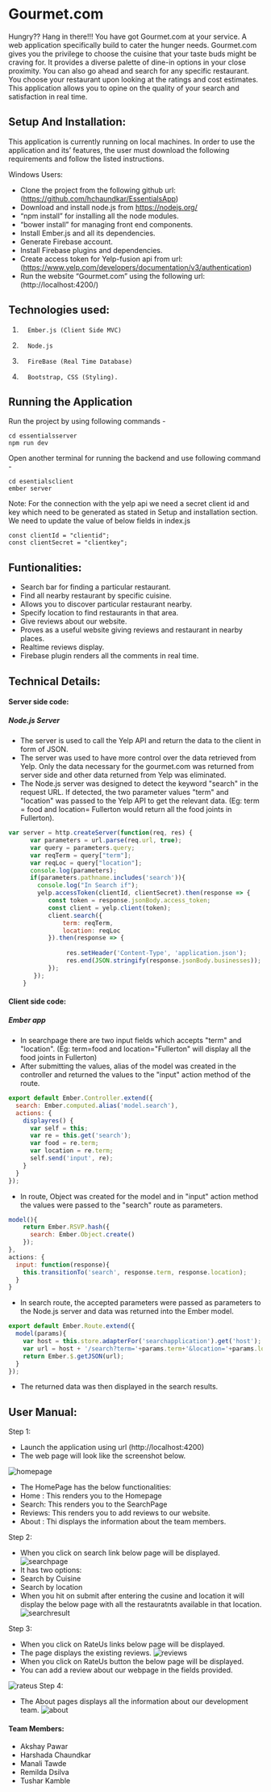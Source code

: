 # Gourmet.com

Hungry?? Hang in there!!! You have got Gourmet.com at your service. A web application specifically build to cater the hunger needs. Gourmet.com gives you the privilege to choose the cuisine that your taste buds might be craving for. It provides a diverse palette of dine-in options in your close proximity. You can also go ahead and search for any specific restaurant. You choose your restaurant upon looking at the ratings and cost estimates. This application allows you to opine on the quality of your search and satisfaction in real time.

## Setup And Installation:

This application is currently running on local machines. In order to use the application and its’ features, the user must download the following requirements and follow the listed instructions.
 
Windows Users:
- Clone the project from the following github url: (https://github.com/hchaundkar/EssentialsApp)
- Download and install node.js from https://nodejs.org/  
- “npm install” for installing all the node modules. 
- “bower install” for managing front end components. 
- Install Ember.js and all its dependencies.
- Generate Firebase account.
- Install Firebase plugins and dependencies.
- Create access token for Yelp-fusion api from url:(https://www.yelp.com/developers/documentation/v3/authentication)
- Run the website “Gourmet.com” using the following url:  (http://localhost:4200/)

## Technologies used:

1.       Ember.js (Client Side MVC)
2.       Node.js
3.       FireBase (Real Time Database)
4.       Bootstrap, CSS (Styling).

## Running the Application
Run the project by using following commands -
```
cd essentialsserver
npm run dev
```
Open another terminal for running the backend and use following command - 
```
cd esentialsclient
ember server
```

Note: For the connection with the yelp api we need a secret client id and key which need to be generated as stated in Setup and installation section. We need to update the value of below fields in index.js

```
const clientId = "clientid";
const clientSecret = "clientkey";
```


## Funtionalities:

- Search bar for finding a particular restaurant.
- Find all nearby restaurant by specific cuisine.
- Allows you to discover particular restaurant nearby.
- Specify location to find restaurants in that area.
- Give reviews about our website.
- Proves as a useful website giving reviews and restaurant in nearby places.
- Realtime reviews display.
- Firebase plugin renders all the comments in real time.


## Technical Details:
#### Server side code:
##### Node.js Server

* The server is used to call the Yelp API and return the data to the client in form of JSON.
* The server was used to have more control over the data retrieved from Yelp. Only the data necessary for the gourmet.com was returned from server side and other data returned from Yelp was eliminated.
* The Node.js server was designed to detect the keyword "search" in the request URL. If detected, the two parameter values "term" and "location" was passed to the Yelp API to get the relevant data. (Eg: term = food and location= Fullerton would return all the food joints in Fullerton).
```javascript
var server = http.createServer(function(req, res) {
      var parameters = url.parse(req.url, true);
      var query = parameters.query;
      var reqTerm = query["term"];
      var reqLoc = query["location"];
      console.log(parameters);
      if(parameters.pathname.includes('search')){
        console.log("In Search if");
        yelp.accessToken(clientId, clientSecret).then(response => {
           const token = response.jsonBody.access_token;
           const client = yelp.client(token);
           client.search({
               term: reqTerm,
               location: reqLoc
           }).then(response => {
             
                res.setHeader('Content-Type', 'application.json');
                res.end(JSON.stringify(response.jsonBody.businesses));
           });
       });
    }
```

#### Client side code:
##### Ember app
* In searchpage there are two input fields which accepts "term" and "location". (Eg: term=food and location="Fullerton" will display all the food joints in Fullerton)
* After submitting the values, alias of the model was created in the controller and returned the values to the "input" action method of the route.
```javascript
export default Ember.Controller.extend({
  search: Ember.computed.alias('model.search'),
  actions: {
    displayres() {
      var self = this;
      var re = this.get('search');
      var food = re.term;
      var location = re.term;
      self.send('input', re);
    }
  }
});
```
* In route, Object was created for the model and in "input" action method the values were passed to the "search" route as parameters.
```javascript
model(){
    return Ember.RSVP.hash({
      search: Ember.Object.create()
    });
},
actions: {
  input: function(response){
    this.transitionTo('search', response.term, response.location);
  }
}
```
* In search route, the accepted parameters were passed as parameters to the Node.js server and data was returned into the Ember model.
```javascript
export default Ember.Route.extend({
  model(params){
    var host = this.store.adapterFor('searchapplication').get('host');
    var url = host + '/search?term='+params.term+'&location='+params.location+'';
    return Ember.$.getJSON(url);
  }
});
```
* The returned data was then displayed in the search results.



## User Manual:

Step 1:

- Launch the application using url (http://localhost:4200)
- The web page will look like the screenshot below.

![homepage](https://cloud.githubusercontent.com/assets/25421655/26038737/17c6119e-38c4-11e7-969a-18091e340f9a.jpg)

- The HomePage has the below functionalities:
- Home : This renders you to the Homepage
- Search: This renders you to the SearchPage
- Reviews: This renders you to add reviews to our website.
- About : Thi displays the information about the team members.


Step 2:

- When you click on search link below page will be displayed.
![searchpage](https://cloud.githubusercontent.com/assets/25421655/26038740/17c7e398-38c4-11e7-96ae-9bb052865012.jpg)
- It has two options:
- Search by Cuisine
- Search by location
- When you hit on submit after entering the cusine and location it will display the below page with all the restauratnts available in that location.
![searchresult](https://cloud.githubusercontent.com/assets/25421655/26038738/17c658c0-38c4-11e7-8ade-a3c3666b7d64.jpg)



Step 3:

- When you click on RateUs links below page will be displayed.
- The page displays the existing reviews.
![reviews](https://cloud.githubusercontent.com/assets/25421655/26038739/17c7e78a-38c4-11e7-944a-3eca47d8ea29.jpg)
-  When you click on RateUs button the below page will be displayed.
- You can add a review about our webpage in the fields provided.

![rateus](https://cloud.githubusercontent.com/assets/25421655/26038736/17c5e84a-38c4-11e7-90a5-c6cf09c569f6.jpg)
Step 4:

- The About pages displays all the information about our development team.
![about](https://cloud.githubusercontent.com/assets/25421655/26038770/a7223296-38c4-11e7-988c-cb1db7af5984.jpg)





#### Team Members:

- Akshay Pawar 
- Harshada Chaundkar
- Manali Tawde
- Remilda Dsilva
- Tushar Kamble
